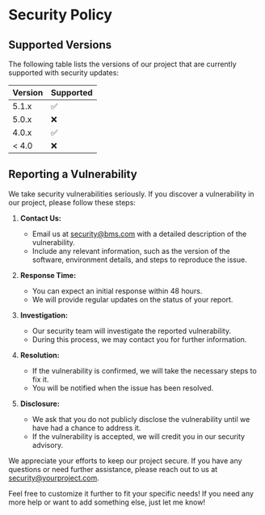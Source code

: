 

# Security Policy

## Supported Versions

The following table lists the versions of our project that are currently supported with security updates:

| Version | Supported          |
| ------- | ------------------ |
| 5.1.x   | :white_check_mark: |
| 5.0.x   | :x:                |
| 4.0.x   | :white_check_mark: |
| < 4.0   | :x:                |

## Reporting a Vulnerability

We take security vulnerabilities seriously. If you discover a vulnerability in our project, please follow these steps:

1. **Contact Us:**
   - Email us at security@bms.com with a detailed description of the vulnerability.
   - Include any relevant information, such as the version of the software, environment details, and steps to reproduce the issue.

2. **Response Time:**
   - You can expect an initial response within 48 hours.
   - We will provide regular updates on the status of your report.

3. **Investigation:**
   - Our security team will investigate the reported vulnerability.
   - During this process, we may contact you for further information.

4. **Resolution:**
   - If the vulnerability is confirmed, we will take the necessary steps to fix it.
   - You will be notified when the issue has been resolved.

5. **Disclosure:**
   - We ask that you do not publicly disclose the vulnerability until we have had a chance to address it.
   - If the vulnerability is accepted, we will credit you in our security advisory.

We appreciate your efforts to keep our project secure. If you have any questions or need further assistance, please reach out to us at security@yourproject.com.

Feel free to customize it further to fit your specific needs! If you need any more help or want to add something else, just let me know!
